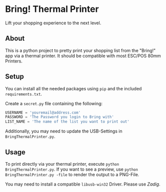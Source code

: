 # Bring! Thermal Printer

Lift your shopping experience to the next level.

## About

This is a python project to pretty print your shopping list from the "Bring!" app via a thermal printer.
It should be compatible with most ESC/POS 80mm Printers.

## Setup

You can install all the needed packages using `pip` and the included `requirements.txt`.

Create a `secret.py` file containing the following:

```py
USERNAME = 'youremail@address.com'
PASSWORD = 'The Password you login to Bring with'
LIST_NAME = 'The name of the list you want to print out'
```

Additionally, you may need to update the USB-Settings in `BringThermalPrinter.py`.

## Usage

To print directly via your thermal printer, execute `python BringThermalPrinter.py`.
If you want to see a preview, use `python BringThermalPrinter.py -file` to render the
output to a PNG-File.

You may need to install a compatible `libusb-win32` Driver. Please use _Zadig_.